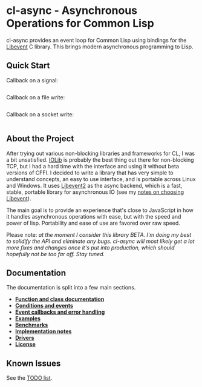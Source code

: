 cl-async - Asynchronous Operations for Common Lisp
==================================================

cl-async provides an event loop for Common Lisp using bindings for the
[Libevent](http://libevent.org/)
C library. This brings modern asynchronous programming to Lisp.


Quick Start
-----------

Callback on a signal:

```common-lisp
```

Callback on a file write:

```common-lisp
```

Callback on a socket write:

```common-lisp
```


About the Project
-----------------

After trying out various non-blocking libraries and frameworks for CL, I was a
bit unsatisfied. [IOLib](http://common-lisp.net/project/iolib/) is probably the
best thing out there for non-blocking TCP, but I had a hard time with the
interface and using it without beta versions of CFFI. I decided to write a
library that has very simple to understand concepts, an easy to use interface,
and is portable across Linux and Windows. It uses
[Libevent2](http://libevent.org/) as the async backend, which is a fast,
stable, portable library for asynchronous IO (see my [notes on choosing
Libevent](#libevent)).

The main goal is to provide an experience that's close to JavaScript in how it
handles asynchronous operations with ease, but with the speed and power of
lisp. Portability and ease of use are favored over raw speed.

Please note: *at the moment I consider this library BETA. I'm doing my best to
solidify the API and eliminate any bugs. cl-async will most likely get a lot
more fixes and changes once it's put into production, which should hopefully
not be too far off. Stay tuned.*


Documentation
-------------

The documentation is split into a few main sections.

- [__Function and class documentation__](../../wiki/Functions-and-Classes)
- [__Conditions and events__](../../wiki/Conditions-and-Events)
- [__Event callbacks and error handling__](../../wiki/Callbacks)
- [__Examples__](../../wiki/Examples)
- [__Benchmarks__](../../wiki/Benchmarks)
- [__Implementation notes__](../../wiki/Implementation-Notes)
- [__Drivers__](../../wiki/Drivers)
- [__License__](../../wiki/License)


Known Issues
------------

See the [TODO list](https://github.com/orthecreedence/cl-async/issues).

